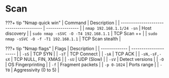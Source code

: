 # Scan

???+ tip "Nmap quick win"
    | Command                                 | Description      |
    | --------------------------------------- | ---------------- |
    | `nmap 192.168.1.1/24 -sn`               | Host discovery   |
    | `sudo nmap -sSVC -O -T4 192.168.1.1`    | TCP Scan ++      |
    | `sudo nmap -sSVC -O -f -T1 192.168.1.1` | TCP Scan stealth |

???+ tip "Nmap flags"
    | Flags         | Description           |
    | ------------- | --------------------- |
    | `-sS`         | TCP SYN               |
    | `-sT`         | TCP Connect           |
    | `-sA`         | TCP ACK               |
    | `-sN,-sF,-sX` | TCP NULL, FIN, XMAS   |
    | `-sU`         | UDP (Slow)            |
    | `-sV`         | Detect versions       |
    | `-O`          | OS Fingerprinting     |
    | `-f`          | Fragment packets      |
    | `-p 0-1024`   | Ports range           |
    | `-T0`         | Aggressivity (0 to 5) |
